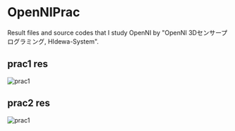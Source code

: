 # OpenNIPrac
Result files and source codes that I study OpenNI by "OpenNI 3Dセンサープログラミング, HIdewa-System".

## prac1 res

![prac1](https://github.com/yosse95ai/OpenNIPrac/tree/images/images/ret1.png)

## prac2 res

![prac1](https://github.com/yosse95ai/OpenNIPrac/tree/images/images/ret2.png)
